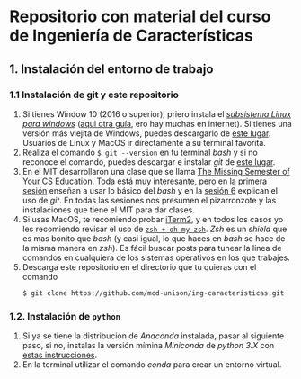 # Repositorio con material del curso de Ingeniería de Características

## 1. Instalación del entorno de trabajo

### 1.1 Instalación de git y este repositorio

1. Si tienes Window 10 (2016 o superior), priero instala el [*subsistema Linux para windows*](https://www.laptopmag.com/articles/use-bash-shell-windows-10) ([aqui otra guía](https://hackernoon.com/how-to-install-bash-on-windows-10-lqb73yj3), ero hay muchas en internet). Si tienes una versión más viejita de Windows, puedes descargarlo de [este lugar](https://gitforwindows.org). Usuarios de Linux y MacOS ir directamente a su terminal favorita.
2. Realiza el comando `$ git --version` en tu terminal *bash* y si no reconoce el comando, puedes descargar e instalar *git* de [este lugar](https://git-scm.com). 
3. En el MIT desarrollaron una clase que se llama [The Missing Semester of Your CS Education](https://missing.csail.mit.edu). Toda está muy interesante, pero en la [primera sesión](https://missing.csail.mit.edu/2020/course-shell/) enseñan a usar lo básico del *bash* y en la [sesión 6](https://missing.csail.mit.edu/2020/version-control/) explican el uso de *git*. En todas las sesiones nos presumen el pizarronzote y las instalaciones que tiene el MIT para dar clases.
4. Si usas MacOS, te recomiendo probar [iTerm2](https://www.iterm2.com), y en todos los casos yo les recomiendo revisar el uso de [`zsh + oh my zsh`](https://ohmyz.sh). *Zsh* es un *shield* que es mas bonito que *bash* (y casi igual, lo que haces en *bash* se hace de la misma manera en *zsh*). Es fácil buscar posts para tunear la linea de comandos en cualquiera de los sistemas operativos en los que trabajes.
5. Descarga este repositorio en el directorio que tu quieras con el comando  
   ```bash
   $ git clone https://github.com/mcd-unison/ing-caracteristicas.git
   ```

### 1.2. Instalación de `python`

1. Si ya se tiene la distribución de *Anaconda* instalada, pasar al siguiente paso, si no, instalas la versión mímina *Miniconda* de *python 3.X* con [estas instrucciones](https://docs.conda.io/en/latest/miniconda.html).
2. En la terminal utilizar el comando *conda* para crear un entorno virtual.

